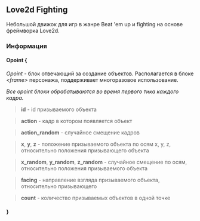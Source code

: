 Love2d Fighting
---
Небольшой движок для игр в жанре Beat 'em up и fighting на основе фреймворка Love2d.

### Информация

#### Opoint {

*Opoint* - блок отвечающий за создание объектов. Располагается в блоке *\<frame\>* персонажа, поддерживает многоразовое использование.

*Все opoint блоки обрабатываются во время первого тика каждого кадра.*

> **id** - id призываемого объекта

> **action** - кадр в котором появляется объект

> **action_random** - случайное смещение кадров

> **x**, **y**, **z** - положение призываемого объекта по осям x, y, z, относительно положения призывающего объекта

> **x_random**, **y_random**, **z_random** - случайное смещение по осям, относительно положения призываемого объекта

> **facing** - направление взгляда призываемого объекта, относительно призывающего

> **count** - количество призываемых объектов в одной точке

#### }
